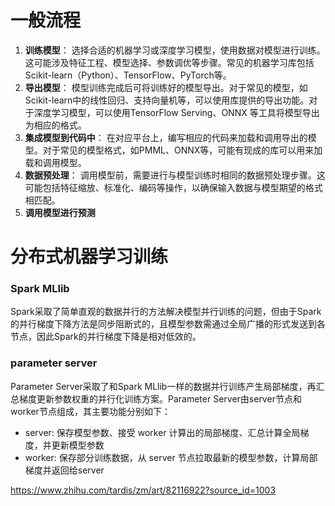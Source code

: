 # 一般流程

1. **训练模型**： 选择合适的机器学习或深度学习模型，使用数据对模型进行训练。这可能涉及特征工程、模型选择、参数调优等步骤。常见的机器学习库包括Scikit-learn（Python）、TensorFlow、PyTorch等。
2. **导出模型**： 模型训练完成后可将训练好的模型导出。对于常见的模型，如Scikit-learn中的线性回归、支持向量机等，可以使用库提供的导出功能。对于深度学习模型，可以使用TensorFlow Serving、ONNX 等工具将模型导出为相应的格式。
3. **集成模型到代码中**： 在对应平台上，编写相应的代码来加载和调用导出的模型。对于常见的模型格式，如PMML、ONNX等，可能有现成的库可以用来加载和调用模型。
4. **数据预处理**： 调用模型前，需要进行与模型训练时相同的数据预处理步骤。这可能包括特征缩放、标准化、编码等操作，以确保输入数据与模型期望的格式相匹配。
5. **调用模型进行预测**



# 分布式机器学习训练

### Spark MLlib

Spark采取了简单直观的数据并行的方法解决模型并行训练的问题，但由于Spark的并行梯度下降方法是同步阻断式的，且模型参数需通过全局广播的形式发送到各节点，因此Spark的并行梯度下降是相对低效的。

### parameter server

Parameter Server采取了和Spark MLlib一样的数据并行训练产生局部梯度，再汇总梯度更新参数权重的并行化训练方案。Parameter Server由server节点和worker节点组成，其主要功能分别如下：

- server: 保存模型参数、接受 worker 计算出的局部梯度、汇总计算全局梯度，并更新模型参数
- worker: 保存部分训练数据，从 server 节点拉取最新的模型参数，计算局部梯度并返回给server

https://www.zhihu.com/tardis/zm/art/82116922?source_id=1003